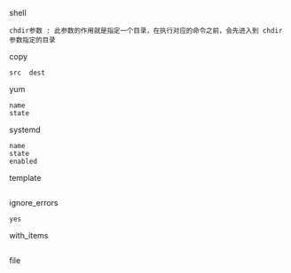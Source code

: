 shell

```
chdir参数 : 此参数的作用就是指定一个目录，在执行对应的命令之前，会先进入到 chdir 参数指定的目录
```

copy

```
src  dest
```

yum

```
name
state
```

systemd

```
name
state
enabled
```

template

```

```

ignore_errors

```
yes
```

with_items

```

```

file

```

```

